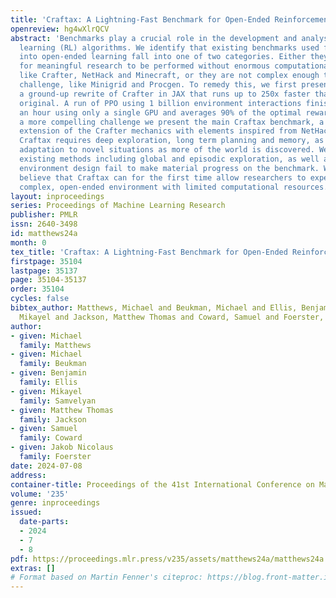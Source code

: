 ```yaml
---
title: 'Craftax: A Lightning-Fast Benchmark for Open-Ended Reinforcement Learning'
openreview: hg4wXlrQCV
abstract: 'Benchmarks play a crucial role in the development and analysis of reinforcement
  learning (RL) algorithms. We identify that existing benchmarks used for research
  into open-ended learning fall into one of two categories. Either they are too slow
  for meaningful research to be performed without enormous computational resources,
  like Crafter, NetHack and Minecraft, or they are not complex enough to pose a significant
  challenge, like Minigrid and Procgen. To remedy this, we first present Craftax-Classic:
  a ground-up rewrite of Crafter in JAX that runs up to 250x faster than the Python-native
  original. A run of PPO using 1 billion environment interactions finishes in under
  an hour using only a single GPU and averages 90% of the optimal reward. To provide
  a more compelling challenge we present the main Craftax benchmark, a significant
  extension of the Crafter mechanics with elements inspired from NetHack. Solving
  Craftax requires deep exploration, long term planning and memory, as well as continual
  adaptation to novel situations as more of the world is discovered. We show that
  existing methods including global and episodic exploration, as well as unsupervised
  environment design fail to make material progress on the benchmark. We therefore
  believe that Craftax can for the first time allow researchers to experiment in a
  complex, open-ended environment with limited computational resources.'
layout: inproceedings
series: Proceedings of Machine Learning Research
publisher: PMLR
issn: 2640-3498
id: matthews24a
month: 0
tex_title: 'Craftax: A Lightning-Fast Benchmark for Open-Ended Reinforcement Learning'
firstpage: 35104
lastpage: 35137
page: 35104-35137
order: 35104
cycles: false
bibtex_author: Matthews, Michael and Beukman, Michael and Ellis, Benjamin and Samvelyan,
  Mikayel and Jackson, Matthew Thomas and Coward, Samuel and Foerster, Jakob Nicolaus
author:
- given: Michael
  family: Matthews
- given: Michael
  family: Beukman
- given: Benjamin
  family: Ellis
- given: Mikayel
  family: Samvelyan
- given: Matthew Thomas
  family: Jackson
- given: Samuel
  family: Coward
- given: Jakob Nicolaus
  family: Foerster
date: 2024-07-08
address:
container-title: Proceedings of the 41st International Conference on Machine Learning
volume: '235'
genre: inproceedings
issued:
  date-parts:
  - 2024
  - 7
  - 8
pdf: https://proceedings.mlr.press/v235/assets/matthews24a/matthews24a.pdf
extras: []
# Format based on Martin Fenner's citeproc: https://blog.front-matter.io/posts/citeproc-yaml-for-bibliographies/
---
```

